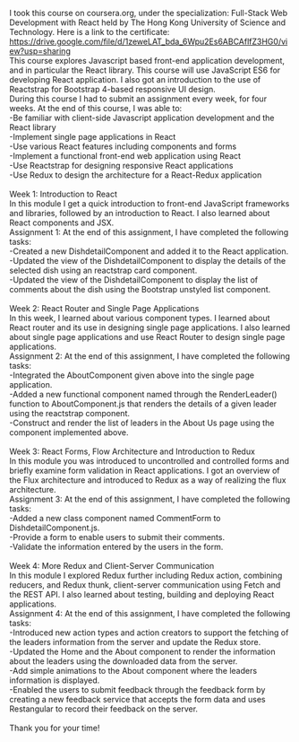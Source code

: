 I took this course on coursera.org, under the specialization: Full-Stack Web Development with React held by The Hong Kong University of Science and Technology. Here is a link to the certificate: https://drive.google.com/file/d/1zeweLAT_bda_6Wpu2Es6ABCAflfZ3HG0/view?usp=sharing<br>
This course explores Javascript based front-end application development, and in particular the React library. This course will use JavaScript ES6 for developing React application. I also got an introduction to the use of Reactstrap for Bootstrap 4-based responsive UI design.<br>
During this course I had to submit an assignment every week, for four weeks. At the end of this course, I was able to:<br>
-Be familiar with client-side Javascript application development and the React library<br>
-Implement single page applications in React<br>
-Use various React features including components and forms<br>
-Implement a functional front-end web application using React<br>
-Use Reactstrap for designing responsive React applications<br>
-Use Redux to design the architecture for a React-Redux application<br>
<br>
Week 1: Introduction to React <br>
In this module I get a quick introduction to front-end JavaScript frameworks and libraries, followed by an introduction to React. I also learned about React components and JSX.<br>
Assignment 1: At the end of this assignment, I have completed the following tasks:<br>
-Created a new DishdetailComponent and added it to the React application.<br>
-Updated the view of the DishdetailComponent to display the details of the selected dish using an reactstrap card component.<br>
-Updated the view of the DishdetailComponent to display the list of comments about the dish using the Bootstrap unstyled list component.<br>
<br>
Week 2: React Router and Single Page Applications<br>
In this week, I learned about various component types. I learned about React router and its use in designing single page applications. I also learned about single page applications and use React Router to design single page applications.<br>
Assignment 2: At the end of this assignment, I have completed the following tasks:<br>
-Integrated the AboutComponent given above into the single page application.<br>
-Added a new functional component named <RenderLeader> through the RenderLeader() function to AboutComponent.js that renders the details of a given leader using the reactstrap <Media> component.<br>
-Construct and render the list of leaders in the About Us page using the <RenderLeader> component implemented above.<br>
 <br>
Week 3: React Forms, Flow Architecture and Introduction to Redux<br>
In this module you was introduced to uncontrolled and controlled forms and briefly examine form validation in React applications. I got an overview of the Flux architecture and introduced to Redux as a way of realizing the flux architecture.<br>
Assignment 3: At the end of this assignment, I have completed the following tasks:<br>
-Added a new class component named CommentForm to DishdetailComponent.js.<br>
-Provide a form to enable users to submit their comments.<br>
-Validate the information entered by the users in the form.<br>
 <br>
Week 4: More Redux and Client-Server Communication<br>
In this module I explored Redux further including Redux action, combining reducers, and Redux thunk, client-server communication using Fetch and the REST API. I also learned about testing, building and deploying React applications.<br>
Assignment 4: At the end of this assignment, I have completed the following tasks:<br>
-Introduced new action types and action creators to support the fetching of the leaders information from the server and update the Redux store.<br>
-Updated the Home and the About component to render the information about the leaders using the downloaded data from the server.<br>
-Add simple animations to the About component where the leaders information is displayed.<br>
-Enabled the users to submit feedback through the feedback form by creating a new feedback service that accepts the form data and uses Restangular to record their feedback on the server.<br>
 <br>
Thank you for your time!
